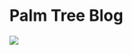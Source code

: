 <html>
  <head>
      <h1> Palm Tree Blog </h1>
  </head>
  <body>
    <img src="https://i0.wp.com/freepngimages.com/wp-content/uploads/2016/11/palm-tree-transparent-background.png?fit=600%2C1000">
  </body>
</html>
